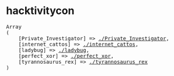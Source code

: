 # hacktivitycon

<pre>
Array
(
    [Private_Investigator] => <a target="_blank" href="https://github.com/wetox-team/writeup/tree/master/hacktivitycon/Private_Investigator">./Private_Investigator</a>,
    [internet_cattos] => <a target="_blank" href="https://github.com/wetox-team/writeup/tree/master/hacktivitycon/internet_cattos">./internet_cattos</a>,
    [ladybug] => <a target="_blank" href="https://github.com/wetox-team/writeup/tree/master/hacktivitycon/ladybug">./ladybug</a>,
    [perfect_xor] => <a target="_blank" href="https://github.com/wetox-team/writeup/tree/master/hacktivitycon/perfect_xor">./perfect_xor</a>,
    [tyrannosaurus_rex] => <a target="_blank" href="https://github.com/wetox-team/writeup/tree/master/hacktivitycon/tyrannosaurus_rex">./tyrannosaurus_rex</a>
)
</pre>
